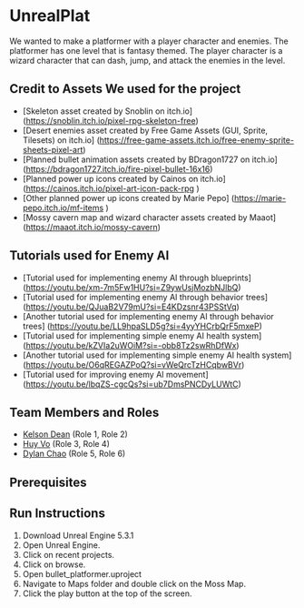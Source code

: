 # UnrealPlat

We wanted to make a platformer with a player character and enemies. The platformer has one level that is fantasy themed. The player character is a wizard character that can dash, jump, and attack the enemies in the level.

## Credit to Assets We used for the project
* [Skeleton asset created by Snoblin on itch.io] (https://snoblin.itch.io/pixel-rpg-skeleton-free)
* [Desert enemies asset created by Free Game Assets (GUI, Sprite, Tilesets) on itch.io] (https://free-game-assets.itch.io/free-enemy-sprite-sheets-pixel-art)
* [Planned bullet animation assets created by BDragon1727 on itch.io] (https://bdragon1727.itch.io/fire-pixel-bullet-16x16)
* [Planned power up icons created by Cainos on itch.io] (https://cainos.itch.io/pixel-art-icon-pack-rpg
)
* [Other planned power up icons created by Marie Pepo] (https://marie-pepo.itch.io/mf-items
)
* [Mossy cavern map and wizard character assets created by Maaot] (https://maaot.itch.io/mossy-cavern)

## Tutorials used for Enemy AI
* [Tutorial used for implementing enemy AI through blueprints] (https://youtu.be/xm-7m5Fw1HU?si=Z9ywUsjMozbNJlbQ)
* [Tutorial used for implementing enemy AI through behavior trees] (https://youtu.be/QJuaB2V79mU?si=E4KDzsnr43PSStVq)
* [Another tutorial used for implementing enemy AI through behavior trees] (https://youtu.be/LL9hpaSLD5g?si=4yyYHCrbQrF5mxeP)
* [Tutorial used for implementing simple enemy AI health system] (https://youtu.be/kZVIa2uWOiM?si=-obb8Tz2swRhDfWx)
* [Another tutorial used for implementing simple enemy AI health system] (https://youtu.be/O6qREGAZPoQ?si=vWeQrcTzHCqbwBVr)
* [Tutorial used for improving enemy AI movement] (https://youtu.be/lbqZS-cgcQs?si=ub7DmsPNCDyLUWtC)

## Team Members and Roles

* [Kelson Dean](https://github.com/Spottedl/CIS350-HW2-Dean) (Role 1, Role 2)
* [Huy Vo](https://github.com/huybaovo/CIS350-HW2-Vo) (Role 3, Role 4)
* [Dylan Chao](https://github.com/chaoDylan2025/CIS350-HW2-Chao#dylan-chao) (Role 5, Role 6)

## Prerequisites

## Run Instructions
1. Download Unreal Engine 5.3.1
2. Open Unreal Engine.
3. Click on recent projects.
4. Click on browse.
5. Open bullet_platformer.uproject
6. Navigate to Maps folder and double click on the Moss Map.
7. Click the play button at the top of the screen.

